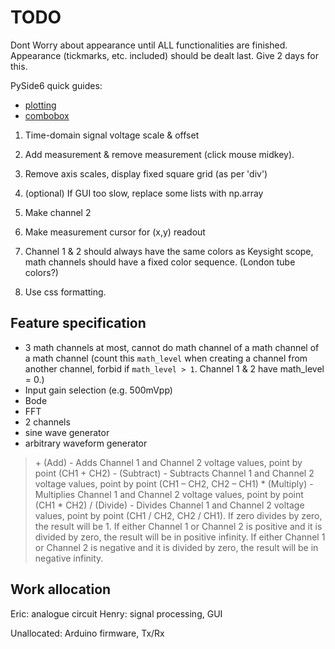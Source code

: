 # TODO

Dont Worry about appearance until ALL functionalities are finished. Appearance (tickmarks, etc. included) should be dealt last. Give 2 days for this.

PySide6 quick guides:

- [plotting](https://www.pythonguis.com/tutorials/pyside6-plotting-pyqtgraph/)
- [combobox](https://www.pythonguis.com/docs/qcombobox/)

1. Time-domain signal voltage scale & offset
1. Add measurement & remove measurement (click mouse midkey).
1. Remove axis scales, display fixed square grid (as per 'div')
1. (optional) If GUI too slow, replace some lists with np.array

1. Make channel 2
1. Make measurement cursor for (x,y) readout
1. Channel 1 & 2 should always have the same colors as Keysight scope, math channels should have a fixed color sequence. (London tube colors?)
1. Use css formatting.

## Feature specification

- 3 math channels at most, cannot do math channel of a math channel of a math channel (count this `math_level` when creating a channel from another channel, forbid if `math_level > 1`. Channel 1 & 2 have math_level = 0.)
- Input gain selection (e.g. 500mVpp)
- Bode
- FFT
- 2 channels
- sine wave generator
- arbitrary waveform generator

>\+ (Add) - Adds Channel 1 and Channel 2 voltage values, point by point (CH1 + CH2)
>\- (Subtract) - Subtracts Channel 1 and Channel 2 voltage values, point by point (CH1 – CH2, CH2 – CH1)
>\* (Multiply) - Multiplies Channel 1 and Channel 2 voltage values, point by point (CH1 * CH2)
>/ (Divide) - Divides Channel 1 and Channel 2 voltage values, point by point (CH1 / CH2, CH2 / CH1). If zero divides by zero, the result will be 1. If either Channel 1 or Channel 2 is positive and it is divided by zero, the result will be in positive infinity. If either Channel 1 or Channel 2 is negative and it is divided by zero, the result will be in negative infinity.

## Work allocation

Eric: analogue circuit
Henry: signal processing, GUI

Unallocated: Arduino firmware, Tx/Rx